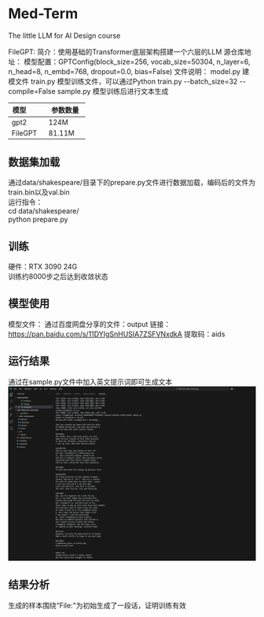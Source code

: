 # Med-Term
The little LLM for AI Design course

FileGPT:
        简介：使用基础的Transformer底层架构搭建一个六层的LLM
        源仓库地址：
        模型配置：GPTConfig(block_size=256, vocab_size=50304, n_layer=6, n_head=8, n_embd=768, dropout=0.0, bias=False)
        文件说明：
              model.py 建模文件
              train.py 模型训练文件，可以通过Python train.py --batch_size=32 --compile=False
              sample.py 模型训练后进行文本生成


| 模型         | 参数数量 |
| ------------| -------- |
| gpt2        | 124M     |
| FileGPT     | 81.11M     |

## 数据集加载
通过data/shakespeare/目录下的prepare.py文件进行数据加载，编码后的文件为train.bin以及val.bin \
运行指令： \
cd data/shakespeare/ \
python prepare.py

## 训练
硬件：RTX 3090 24G \
训练约8000步之后达到收敛状态

## 模型使用
模型文件：
        通过百度网盘分享的文件：output
        链接：https://pan.baidu.com/s/11DYIgSnHUSIA7ZSFVNxdkA 
        提取码：aids

## 运行结果
通过在sample.py文件中加入英文提示词即可生成文本
![img_1.png](img_1.png)

## 结果分析
生成的样本围绕“File:"为初始生成了一段话，证明训练有效
